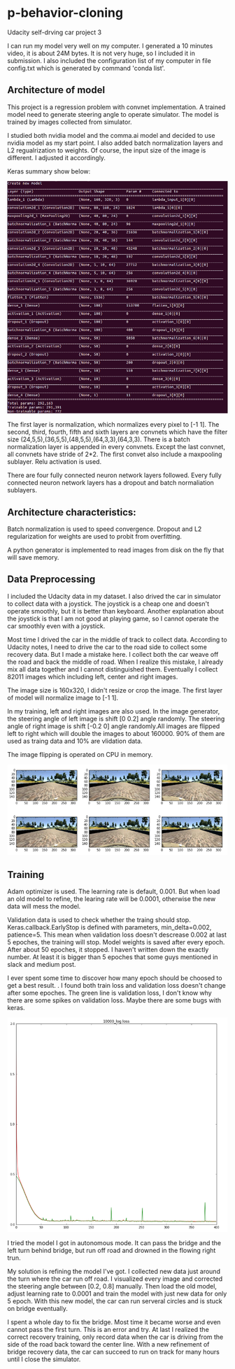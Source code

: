 # p-behavior-cloning
Udacity self-drving car project 3

I can run my model very well on my computer. I generated a 10 minutes video, it is about 24M bytes. It is not very huge, so I included it in submission. I also included the configuration list of my computer in file config.txt which is generated by command 'conda list'.


## Architecture of model
This project is a regression problem with convnet implementation. A trained model need to generate steering angle to operate simulator. The model is trained by images collected from simulator.

I studied both nvidia model and the comma.ai model and decided to use nvidia model as my start point. I also added batch normalization layers and L2 regualrization to weights. Of course, the input size of the image is different. I adjusted it accordingly.

Keras summary show below:
 
![Model Arch](images/drive_model.png?raw=true "Model Architecture")

The first layer is normalization, which normalizes every pixel to [-1  1]. The second, third, fourth, fifth and sixth layers are convnets which have the filter size (24,5,5),(36,5,5),(48,5,5),(64,3,3),(64,3,3). There is a batch normalization layer is appended in every convnets. Except the last convnet, all convnets have stride of 2*2. The first convet also include a maxpooling sublayer. Relu activation is used.

There are four fully connected neuron network layers followed. Every fully connected neuron network layers has a dropout and batch normaliation sublayers.

## Architecture characteristics:
Batch normalization is used to speed convergence. Dropout and L2 regularization for weights are used to probit from overfitting. 

A python generator is implemented to read images from disk on the fly that will save memory.

## Data Preprocessing
I included the Udacity data in my dataset. I also drived the car in simulator to collect data with a joystick. The joystick is a cheap one and doesn't operate smoothly, but it is better than keyboard. Another explanation about the joystick is that I am not good at playing game, so I cannot operate the car smoothly even with a joystick.

Most time I drived the car in the middle of track to collect data. According to Udacity notes, I need to drive the car to the road side to collect some recovery data. But I made a mistake here. I collect both the car weave off the road and back the middle of road. When I realize this mistake, I already mix all data together and I cannot distinguished them. Eventually I collect 82011 images which including left, center and right images.

The image size is 160x320, I didn't resize or crop the image. The first layer of model will normalize image to [-1 1].

In my training, left and right images are also used. In the image generator, the steering angle of left image is shift [0 0.2] angle randomly. The steering angle of right image is shift [-0.2 0] angle randomly.All images are flipped left to right which will double the images to about 160000. 90% of them are used as traing data and 10% are vlidation data.

The image flipping is operated on CPU in memory.

![loss history](images/visuals.png?raw=true "loss history")


## Training

Adam optimizer is used. The learning rate is default, 0.001. But when load an old model to refine, the learing rate will be 0.0001, otherwise the new data will mess the model.

Validation data is used to check whether the traing should stop. Keras.callback.EarlyStop is defined with parameters, min_delta=0.002, patience=5. This mean when validation loss doesn't descrease 0.002 at last 5 epoches, the training will stop. Model weights is saved after every epoch. After about 50 epoches, it stopped. I haven't written down the exactly number. At least it is bigger than 5 epoches that some guys mentioned in slack and medium post.

I ever spent some time to discover how many epoch should be choosed to get a best result. <insert a loss history picture here>. I found both train loss and validation loss doesn't change after some epoches. The green line is validation loss, I don't know why there are some spikes on validation loss. Maybe there are some bugs with keras.

![loss history](images/loss_history1.png?raw=true "loss history")

I tried the model I got in autonomous mode. It can pass the bridge and the left turn behind bridge, but run off road and drowned in the flowing right trun.

My solution is refining the model I've got. I collected new data just around the turn where the car run off road. I visualized every image and corrected the steering angle between [0.2, 0.8] manually. Then load the old model, adjust learning rate to 0.0001 and train the model with just new data for only 5 epoch. With this new model, the car can run serveral circles and is stuck on bridge eventually.

I spent a whole day to fix the bridge. Most time it became worse and even cannot pass the first turn. This is an error and try. At last I realized the correct recovery training, only record data when the car is driving from the side of the road back toward the center line. With a new refinement of bridge recovery data, the car can succeed to run on track for many hours until I close the simulator. 

